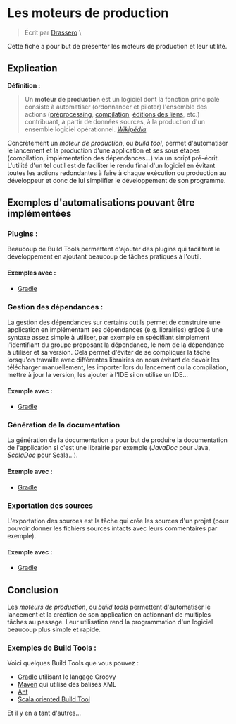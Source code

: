 ﻿# Les moteurs de production
> Écrit par [Drassero](https://github.com/Drassero) \

Cette fiche a pour but de présenter les moteurs de production et leur utilité.
## Explication
**Définition :**
> Un **moteur de production** est un logiciel dont la fonction principale consiste à automatiser (ordonnancer et piloter) l'ensemble des actions ([préprocessing](https://fr.wikipedia.org/wiki/Pr%C3%A9processeur "Préprocesseur"), [compilation](https://fr.wikipedia.org/wiki/Compilation_(informatique) "Compilation (informatique)"), [éditions des liens](https://fr.wikipedia.org/wiki/%C3%89diteur_de_liens "Éditeur de liens"), etc.) contribuant, à partir de données sources, à la production d'un ensemble logiciel opérationnel.
*[Wikipédia](https://fr.wikipedia.org/wiki/Moteur_de_production)*

Concrètement un *moteur de production*, ou *build tool*,  permet d'automatiser le lancement et la production d'une application et ses sous étapes (compilation, implémentation des dépendances...) via un script pré-écrit. L'utilité d'un tel outil est de faciliter le rendu final d'un logiciel en évitant toutes les actions redondantes à faire à chaque exécution ou production au développeur et donc de lui simplifier le développement de son programme.
## Exemples d'automatisations pouvant être implémentées
### Plugins :
Beaucoup de Build Tools permettent d'ajouter des plugins qui facilitent le développement en ajoutant beaucoup de tâches pratiques à l'outil.
#### Exemples avec :
- [Gradle](../tutoriels/fr/INTRODUCTION_GRADLE.md#Plugins-:)
### Gestion des dépendances :
La gestion des dépendances sur certains outils permet de construire une application en implémentant ses dépendances (e.g. librairies) grâce à une syntaxe assez simple à utiliser, par exemple en spécifiant simplement l'identifiant du groupe proposant la dépendance, le nom de la dépendance à utiliser et sa version. Cela permet d'éviter de se compliquer la tâche lorsqu'on travaille avec différentes librairies en nous évitant de devoir les télécharger manuellement, les importer lors du lancement ou la compilation, mettre à jour la version, les ajouter à l'IDE si on utilise un IDE...
#### Exemple avec :
- [Gradle](../tutoriels/fr/INTRODUCTION_GRADLE.md#Gestion-des-dépendances-:)
### Génération de la documentation
La génération de la documentation a pour but de produire la documentation de l'application si c'est une librairie par exemple (*JavaDoc* pour Java, *ScalaDoc* pour Scala...).
#### Exemple avec :
- [Gradle](../tutoriels/fr/INTRODUCTION_GRADLE.md#Génération-de-la-documentation-:)
### Exportation des sources
L'exportation des sources est la tâche qui crée les sources d'un projet (pour pouvoir donner les fichiers sources intacts avec leurs commentaires par exemple).
#### Exemple avec :
- [Gradle](../tutoriels/fr/INTRODUCTION_GRADLE.md#Exportation-des-sources-:)
## Conclusion
Les *moteurs de production*, ou *build tools* permettent d'automatiser le lancement et la création de son application en actionnant de multiples tâches au passage. Leur utilisation rend la programmation d'un logiciel beaucoup plus simple et rapide.
### Exemples de Build Tools :
Voici quelques Build Tools que vous pouvez :
- [Gradle](https://gradle.org/) utilisant le langage Groovy
- [Maven](http://maven.apache.org/) qui utilise des balises XML
- [Ant](https://ant.apache.org/)
- [Scala oriented Build Tool](https://www.scala-sbt.org/)

Et il y en a tant d'autres...
